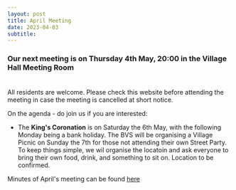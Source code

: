 ```yaml
---
layout: post
title: April Meeting 
date: 2023-04-03
subtitle: 
---
```

### Our next meeting is on Thursday 4th May, 20:00 in the Village Hall Meeting Room <br><br>

All residents are welcome.  Please check this website before attending the meeting in case the meeting is cancelled at short notice.

On the agenda - do join us if you are interested:<br>

- The **King's Coronation** is on Saturday the 6th May, with the following Monday being a bank holiday.  The BVS will be organising a Village Picnic on Sunday the 7th for those not attending their own Street Party.  To keep things simple, we wil organise the locatoin and ask everyone to bring their own food, drink, and something to sit on. Location to be confirmed.    

Minutes of April's meeting can be found [here](https://www.dropbox.com/sh/lwe5w6utg4k8y2r/AADhv7jAzBl7MccQR0Rf8_2Ua?dl=0)

